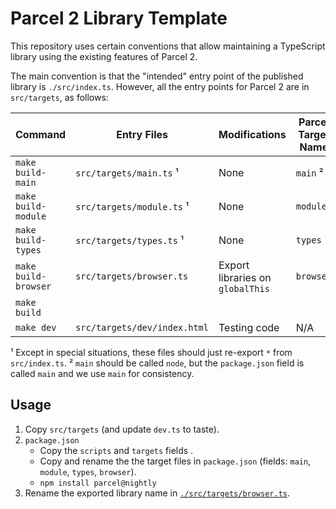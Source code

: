 # Parcel 2 Library Template

This repository uses certain conventions that allow maintaining a TypeScript library using the existing features of Parcel 2.

The main convention is that the "intended" entry point of the published library is `./src/index.ts`. However, all the entry points for Parcel 2 are in `src/targets`, as follows:

| Command              | Entry Files                  | Modifications                    | Parcel Target Name | Build File                 |
| -------------------- | ---------------------------- | -------------------------------- | ------------------ | -------------------------- |
| `make build-main`    | `src/targets/main.ts` ¹      | None                             | `main` ²           | `dist/template.main.js`    |
| `make build-module`  | `src/targets/module.ts` ¹    | None                             | `module`           | `dist/template.module.js`  |
| `make build-types`   | `src/targets/types.ts` ¹     | None                             | `types`            | `dist/template.d.ts`       |
| `make build-browser` | `src/targets/browser.ts`     | Export libraries on `globalThis` | `browser`          | `dist/template.browser.ts` |
| `make build`         |                              |                                  |                    | Builds all targets above   |
| `make dev`           | `src/targets/dev/index.html` | Testing code                     | N/A                | (opens browser))           |

¹ Except in special situations, these files should just re-export `*` from `src/index.ts`.
² `main` should be called `node`, but the `package.json` field is called `main` and we use `main` for consistency.

## Usage

1. Copy `src/targets` (and update `dev.ts` to taste).
2. `package.json`
   - Copy the `scripts` and `targets` fields .
   - Copy and rename the the target files in `package.json` (fields: `main`, `module`, `types`, `browser`).
   - `npm install parcel@nightly`
3. Rename the exported library name in [`./src/targets/browser.ts`](./src/targets/browser.ts).

